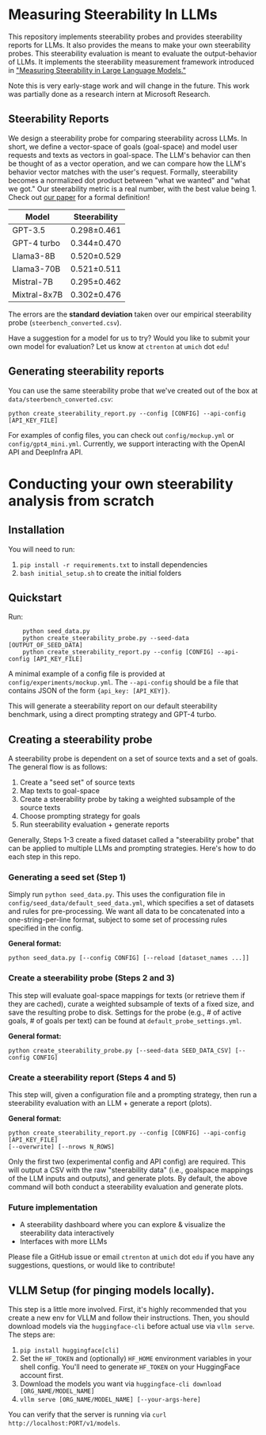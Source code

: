 # Measuring Steerability In LLMs

This repository implements steerability probes and provides steerability reports for LLMs. It also provides the means to make your own steerability probes. This steerability evaluation is meant to evaluate the output-behavior of LLMs. It implements the steerability measurement framework introduced in ["Measuring Steerability in Large Language Models."](https://openreview.net/forum?id=y2J5dAqcJW)

Note this is very early-stage work and will change in the future. This work was partially done as a research intern at Microsoft Research.

## Steerability Reports

We design a steerability probe for comparing steerability across LLMs. In short, we define a vector-space of goals (goal-space) and model user requests and texts as vectors in goal-space. The LLM's behavior can then be thought of as a vector operation, and we can compare how the LLM's behavior vector matches with the user's request. Formally, steerability becomes a normalized dot product between "what we wanted" and "what we got." Our steerability metric is a real number, with the best value being 1. Check out [our paper](https://openreview.net/forum?id=y2J5dAqcJW) for a formal definition!

|Model|Steerability|
|-|-|
|GPT-3.5|0.298±0.461|
|GPT-4 turbo|0.344±0.470|
|Llama3-8B|0.520±0.529|
|Llama3-70B|0.521±0.511|
|Mistral-7B|0.295±0.462|
|Mixtral-8x7B|0.302±0.476|

The errors are the **standard deviation** taken over our empirical steerability probe (`steerbench_converted.csv`). 

Have a suggestion for a model for us to try? Would you like to submit your own model for evaluation? Let us know at `ctrenton` at `umich` dot `edu`! 

## Generating steerability reports

You can use the same steerability probe that we've created out of the box at `data/steerbench_converted.csv`:

```
python create_steerability_report.py --config [CONFIG] --api-config [API_KEY_FILE]
```

For examples of config files, you can check out `config/mockup.yml` or `config/gpt4_mini.yml`. Currently, we support interacting with the OpenAI API and DeepInfra API.

# Conducting your own steerability analysis from scratch

## Installation

You will need to run:

1. `pip install -r requirements.txt` to install dependencies
2. `bash initial_setup.sh` to create the initial folders

## Quickstart

Run:
```
    python seed_data.py
    python create_steerability_probe.py --seed-data [OUTPUT_OF_SEED_DATA]
    python create_steerability_report.py --config [CONFIG] --api-config [API_KEY_FILE]
```

A minimal example of a config file is provided at `config/experiments/mockup.yml`. The `--api-config` should be a file that contains JSON of the form `{api_key: [API_KEY]}`.

This will generate a steerability report on our default steerability benchmark, using a direct prompting strategy and GPT-4 turbo.

## Creating a steerability probe

A steerability probe is dependent on a set of source texts and a set of goals. The general flow is as follows:

1. Create a "seed set" of source texts
2. Map texts to goal-space
3. Create a steerability probe by taking a weighted subsample of the source texts
4. Choose prompting strategy for goals 
5. Run steerability evaluation + generate reports

Generally, Steps 1-3 create a fixed dataset called a "steerability probe" that can be applied to multiple LLMs and prompting strategies. Here's how to do each step in this repo.

### Generating a seed set (Step 1)

Simply run `python seed_data.py`. This uses the configuration file in `config/seed_data/default_seed_data.yml`, which specifies a set of datasets and rules for pre-processing. We want all data to be concatenated into a one-string-per-line format, subject to some set of processing rules specified in the config.

**General format:**
```
python seed_data.py [--config CONFIG] [--reload [dataset_names ...]]
``` 

### Create a steerability probe (Steps 2 and 3)

This step will evaluate goal-space mappings for texts (or retrieve them if they are cached), curate a weighted subsample of texts of a fixed size, and save the resulting probe to disk. Settings for the probe (e.g., # of active goals, # of goals per text) can be found at `default_probe_settings.yml`. 

**General format:**
```
python create_steerability_probe.py [--seed-data SEED_DATA_CSV] [--config CONFIG]
```

### Create a steerability report (Steps 4 and 5)

This step will, given a configuration file and a prompting strategy, then run a steerability evaluation with an LLM + generate a report (plots).

**General format:**
```
python create_steerability_report.py --config [CONFIG] --api-config [API_KEY_FILE]
[--overwrite] [--nrows N_ROWS]
```

Only the first two (experimental config and API config) are required. This will output a CSV with the raw "steerability data" (i.e., goalspace mappings of the LLM inputs and outputs), and generate plots. By default, the above command will both conduct a steerability evaluation and generate plots.

### Future implementation

* A steerability dashboard where you can explore & visualize the steerability data interactively
* Interfaces with more LLMs

Please file a GitHub issue or email `ctrenton` at `umich` dot `edu` if you have any suggestions, questions, or would like to contribute!

## VLLM Setup (for pinging models locally).

This step is a little more involved. First, it's highly recommended that you create a new env for VLLM and follow their instructions. Then, you should download models via the `huggingface-cli` before actual use via `vllm serve`. The steps are:

1. `pip install huggingface[cli]`
2. Set the `HF_TOKEN` and (optionally) `HF_HOME` environment variables in your shell config. You'll need to generate `HF_TOKEN` on your HuggingFace account first.
3. Download the models you want via `huggingface-cli download [ORG_NAME/MODEL_NAME]`
4. `vllm serve [ORG_NAME/MODEL_NAME] [--your-args-here]`

You can verify that the server is running via `curl http://localhost:PORT/v1/models`. 
